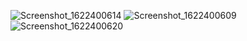 ![Screenshot_1622400614](https://user-images.githubusercontent.com/53394560/120116832-76174a80-c1a3-11eb-8ba6-69e7236f3dde.png)    ![Screenshot_1622400609](https://user-images.githubusercontent.com/53394560/120116864-ad85f700-c1a3-11eb-8a56-869d145e5cc4.png) ![Screenshot_1622400620](https://user-images.githubusercontent.com/53394560/120116902-e45c0d00-c1a3-11eb-8e38-0687d80bc87f.png)

